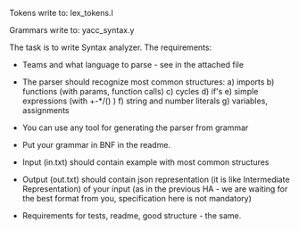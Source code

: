 Tokens write to:
lex_tokens.l

Grammars write to:
yacc_syntax.y




The task is to write Syntax analyzer. The requirements:
- Teams and what language to parse - see in the attached file
- The parser should recognize most common structures:
a) imports
b) functions (with params, function calls)
c) cycles
d) if's
e) simple expressions (with +-*/() )
f) string and number literals
g) variables, assignments



- You can use any tool for generating the parser from grammar
- Put your grammar in BNF in the readme.
- Input (in.txt) should contain example with most common structures
- Output (out.txt) should contain json representation (it is like Intermediate Representation) of your input (as in the previous HA - we are waiting for the best format from you, specification here is not mandatory)
- Requirements for tests, readme, good structure - the same.